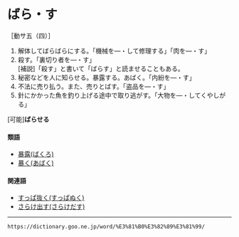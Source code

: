 # ばら・す

［動サ五（四）］
1. 解体してばらばらにする。「機械を―・して修理する」「肉を―・す」
2. 殺す。「裏切り者を―・す」    
\[補説\]「殺す」と書いて「ばらす」と読ませることもある。
3. 秘密などを人に知らせる。暴露する。あばく。「内紛を―・す」
4. 不法に売り払う。また、売りとばす。「盗品を―・す」
5. 針にかかった魚を釣り上げる途中で取り逃がす。「大物を―・してくやしがる」
    

\[可能\]**ばらせる**

#### 類語

-   [暴露(ばくろ)](https://dictionary.goo.ne.jp/word/%E6%9A%B4%E9%9C%B2/#jn-175530)
-   [暴く(あばく)](https://dictionary.goo.ne.jp/word/%E6%9A%B4%E3%81%8F/#jn-5626)

#### 関連語

-   [すっぱ抜く(すっぱぬく)](https://dictionary.goo.ne.jp/word/%E7%B4%A0%E3%81%A3%E7%A0%B4%E6%8A%9C%E3%81%8F/#jn-118824)
-   [さらけ出す(さらけだす)](https://dictionary.goo.ne.jp/word/%E6%9B%9D%E3%81%91%E5%87%BA%E3%81%99/#jn-89535)

---
`https://dictionary.goo.ne.jp/word/%E3%81%B0%E3%82%89%E3%81%99/`